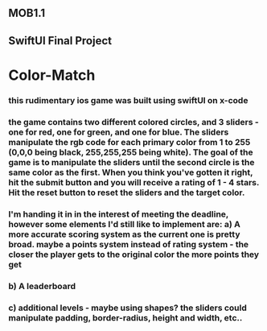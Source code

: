 ## MOB1.1
## SwiftUI Final Project

# Color-Match

### this rudimentary ios game was built using swiftUI on x-code
### the game contains two different colored circles, and 3 sliders - one for red, one for green, and one for blue. The sliders manipulate the rgb code for each primary color from 1 to 255 (0,0,0 being black, 255,255,255 being white). The goal of the game is to manipulate the sliders until the second circle is the same color as the first. When you think you've gotten it right, hit the submit button and you will receive a rating of 1  -  4 stars. Hit the reset button to reset the sliders and the target color.

### I'm handing it in in the interest of meeting the deadline, however some elements I'd still like to implement are: a) A more accurate scoring system as the current one is pretty broad. maybe a points system instead of rating system - the closer the player gets to the original color the more points they get
###               b) A leaderboard
###               c) additional levels - maybe using shapes? the sliders could manipulate padding,                      border-radius, height and width, etc.. 

